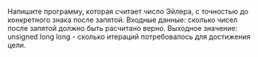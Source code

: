 Напишите программу, которая считает число Эйлера, с точностью до конкретного знака после запятой. 
Входные данные: сколько чисел после запятой должно быть расчитано верно.
Выходное значение: unsigned long long - сколько итераций потребовалось для достижения цели.